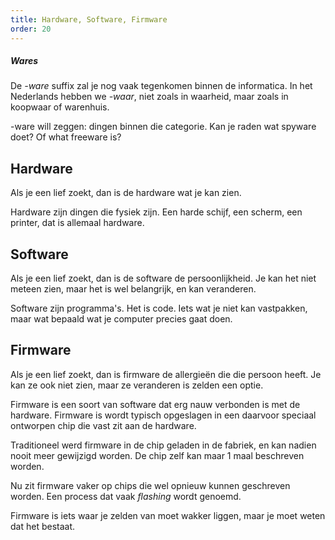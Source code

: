```yaml
---
title: Hardware, Software, Firmware
order: 20
---
```


<Tip>

##### Wares

De _-ware_ suffix zal je nog vaak tegenkomen binnen de informatica.
In het Nederlands hebben we _-waar_, niet zoals in waarheid, maar zoals
in koopwaar of warenhuis.

-ware will zeggen: dingen binnen die categorie. 
Kan je raden wat spyware doet? Of what freeware is?

</Tip>

## Hardware

Als je een lief zoekt, dan is de hardware wat je kan zien.

Hardware zijn dingen die fysiek zijn. Een harde schijf, een scherm, een printer,
dat is allemaal hardware. 


## Software

Als je een lief zoekt, dan is de software de persoonlijkheid. Je kan het niet meteen
zien, maar het is wel belangrijk, en kan veranderen.

Software zijn programma's. Het is code. Iets wat je niet kan vastpakken, maar wat
bepaald wat je computer precies gaat doen.


## Firmware

Als je een lief zoekt, dan is firmware de allergieën die die persoon heeft.
Je kan ze ook niet zien, maar ze veranderen is zelden een optie.

Firmware is een soort van software dat erg nauw verbonden is met de hardware.
Firmware is wordt typisch opgeslagen in een daarvoor speciaal ontworpen chip die
vast zit aan de hardware.

Traditioneel werd firmware in de chip geladen in de fabriek, en kan nadien nooit meer
gewijzigd worden. De chip zelf kan maar 1 maal beschreven worden.

Nu zit firmware vaker op chips die wel opnieuw kunnen geschreven worden. Een process
dat vaak _flashing_ wordt genoemd.

Firmware is iets waar je zelden van moet wakker liggen, maar je moet weten dat het bestaat.
